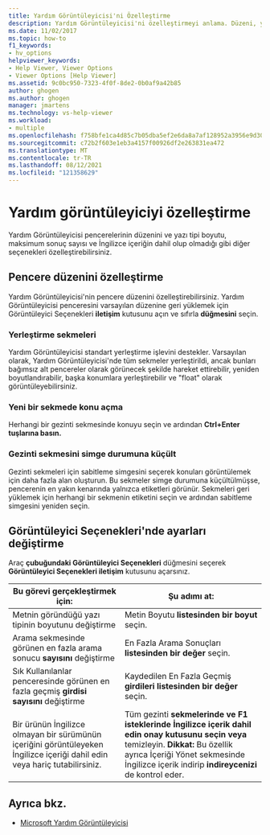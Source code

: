 ```yaml
---
title: Yardım Görüntüleyicisi'ni Özelleştirme
description: Yardım Görüntüleyicisi'ni özelleştirmeyi anlama. Düzeni, yazı tipi boyutunu, maksimum sonuç sayısını ve İngilizce içeriğin dahil olup olmadığını yapılandırma.
ms.date: 11/02/2017
ms.topic: how-to
f1_keywords:
- hv_options
helpviewer_keywords:
- Help Viewer, Viewer Options
- Viewer Options [Help Viewer]
ms.assetid: 9c0bc950-7323-4f0f-8de2-0b0af9a42b85
author: ghogen
ms.author: ghogen
manager: jmartens
ms.technology: vs-help-viewer
ms.workload:
- multiple
ms.openlocfilehash: f758bfe1ca4d85c7b05dba5ef2e6da8a7af128952a3956e9d3057b178b9145ba
ms.sourcegitcommit: c72b2f603e1eb3a4157f00926df2e263831ea472
ms.translationtype: MT
ms.contentlocale: tr-TR
ms.lasthandoff: 08/12/2021
ms.locfileid: "121358629"
---
```

# <a name="customize-the-help-viewer"></a>Yardım görüntüleyiciyi özelleştirme
Yardım Görüntüleyicisi pencerelerinin düzenini ve yazı tipi boyutu, maksimum sonuç sayısı ve İngilizce içeriğin dahil olup olmadığı gibi diğer seçenekleri özelleştirebilirsiniz.

## <a name="customizing-window-layout"></a>Pencere düzenini özelleştirme
Yardım Görüntüleyicisi'nin pencere düzenini özelleştirebilirsiniz. Yardım Görüntüleyicisi penceresini varsayılan düzenine geri yüklemek için Görüntüleyici Seçenekleri **iletişim** kutusunu açın ve sıfırla **düğmesini** seçin.

### <a name="docking-tabs"></a>Yerleştirme sekmeleri
Yardım Görüntüleyicisi standart yerleştirme işlevini destekler. Varsayılan olarak, Yardım Görüntüleyicisi'nde tüm sekmeler yerleştirildi, ancak bunları bağımsız alt pencereler olarak görünecek şekilde hareket ettirebilir, yeniden boyutlandırabilir, başka konumlara yerleştirebilir ve "float" olarak görüntüleyebilirsiniz.

### <a name="opening-a-topic-in-a-new-tab"></a>Yeni bir sekmede konu açma
Herhangi bir gezinti sekmesinde konuyu seçin ve ardından **Ctrl+Enter tuşlarına basın.**

### <a name="minimize-a-navigation-tab"></a>Gezinti sekmesini simge durumuna küçült
Gezinti sekmeleri için sabitleme simgesini seçerek konuları görüntülemek için daha fazla alan oluşturun. Bu sekmeler simge durumuna küçültülmüşse, pencerenin en yakın kenarında yalnızca etiketleri görünür. Sekmeleri geri yüklemek için herhangi bir sekmenin etiketini seçin ve ardından sabitleme simgesini yeniden seçin.

## <a name="changing-settings-in-viewer-options"></a>Görüntüleyici Seçenekleri'nde ayarları değiştirme
Araç **çubuğundaki Görüntüleyici Seçenekleri** düğmesini seçerek **Görüntüleyici Seçenekleri iletişim** kutusunu açarsınız.

|Bu görevi gerçekleştirmek için:|Şu adımı at:|
| - | - |
|Metnin göründüğü yazı tipinin boyutunu değiştirme|Metin Boyutu **listesinden bir boyut** seçin.|
|Arama sekmesinde görünen en fazla arama sonucu **sayısını** değiştirme|En Fazla Arama Sonuçları **listesinden bir değer** seçin.|
|Sık Kullanılanlar penceresinde görünen en fazla geçmiş **girdisi sayısını** değiştirme|Kaydedilen En Fazla Geçmiş **girdileri listesinden bir değer** seçin.|
|Bir ürünün İngilizce olmayan bir sürümünün içeriğini görüntüleyeken İngilizce içeriği dahil edin veya hariç tutabilirsiniz.|Tüm gezinti **sekmelerinde ve F1 isteklerinde İngilizce içerik dahil edin onay kutusunu seçin veya** temizleyin. **Dikkat:**  Bu özellik ayrıca İçeriği Yönet sekmesinde İngilizce içerik indirip **indireycenizi** de kontrol eder.|

## <a name="see-also"></a>Ayrıca bkz.

- [Microsoft Yardım Görüntüleyicisi](../help-viewer/overview.md)